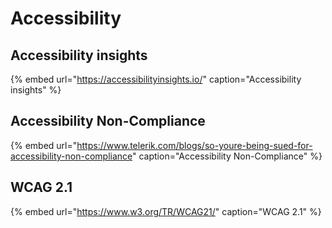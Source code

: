 # Accessibility

## Accessibility insights

{% embed url="https://accessibilityinsights.io/" caption="Accessibility insights" %}

## Accessibility Non-Compliance

{% embed url="https://www.telerik.com/blogs/so-youre-being-sued-for-accessibility-non-compliance" caption="Accessibility Non-Compliance" %}

## WCAG 2.1

{% embed url="https://www.w3.org/TR/WCAG21/" caption="WCAG 2.1" %}




